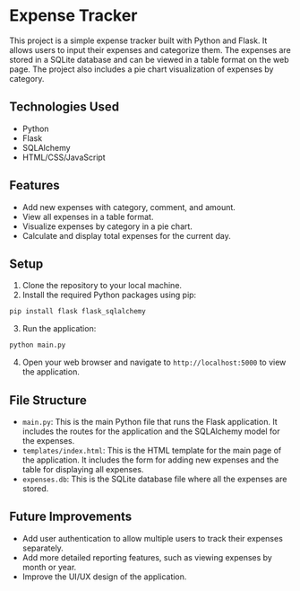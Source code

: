 # Expense Tracker

This project is a simple expense tracker built with Python and Flask. 
It allows users to input their expenses and categorize them. The expenses are stored in a SQLite database and can be viewed in a table format on the web page.
The project also includes a pie chart visualization of expenses by category.

## Technologies Used

- Python
- Flask
- SQLAlchemy
- HTML/CSS/JavaScript

## Features

- Add new expenses with category, comment, and amount.
- View all expenses in a table format.
- Visualize expenses by category in a pie chart.
- Calculate and display total expenses for the current day.

## Setup

1. Clone the repository to your local machine.
2. Install the required Python packages using pip:

```bash
pip install flask flask_sqlalchemy
```

3. Run the application:

```bash
python main.py
```

4. Open your web browser and navigate to `http://localhost:5000` to view the application.

## File Structure

- `main.py`: This is the main Python file that runs the Flask application. It includes the routes for the application and the SQLAlchemy model for the expenses.
- `templates/index.html`: This is the HTML template for the main page of the application. It includes the form for adding new expenses and the table for displaying all expenses.
- `expenses.db`: This is the SQLite database file where all the expenses are stored.

## Future Improvements

- Add user authentication to allow multiple users to track their expenses separately.
- Add more detailed reporting features, such as viewing expenses by month or year.
- Improve the UI/UX design of the application.
